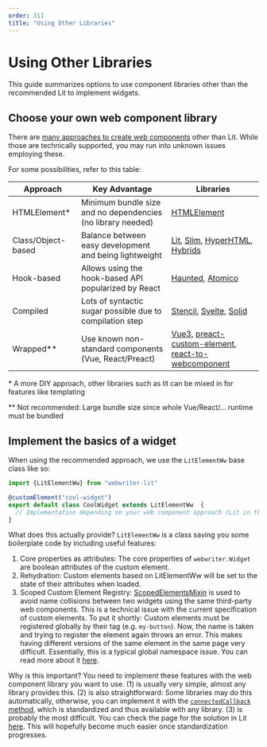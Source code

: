 ```yaml
---
order: 311
title: "Using Other Libraries"
---
```


# Using Other Libraries

This guide summarizes options to use component libraries other than the recommended Lit to implement widgets.

## Choose your own web component library
There are [many approaches to create web components](https://webcomponents.dev/blog/all-the-ways-to-make-a-web-component/) other than Lit. While those are technically supported, you may run into unknown issues employing these.

For some possibilities, refer to this table:

Approach | Key Advantage | Libraries
|--------|---------------|---------|
HTMLElement* | Minimum bundle size and no dependencies (no library needed) | [HTMLElement](https://html.spec.whatwg.org/multipage/custom-elements.html)
Class/Object-based | Balance between easy development and being lightweight | [Lit](https://lit.dev/), [Slim](https://slimjs.com), [HyperHTML](https://github.com/WebReflection/hyperHTML-Element), [Hybrids](https://hybrids.js.org)
Hook-based | Allows using the hook-based API popularized by React | [Haunted](https://github.com/matthewp/haunted), [Atomico](https://atomico.gitbook.io/doc/)
Compiled | Lots of syntactic sugar possible due to compilation step | [Stencil](https://stenciljs.com/), [Svelte](https://svelte.dev/), [Solid](https://github.com/ryansolid/solid)
Wrapped** | Use known non-standard components (Vue, React/Preact) | [Vue3](https://vuejs.org/guide/extras/web-components.html), [preact-custom-element](https://github.com/preactjs/preact-custom-element), [react-to-webcomponent](https://www.npmjs.com/package/react-to-webcomponent)

\* A more DIY approach, other libraries such as lit can be mixed in for features like templating

** Not recommended: Large bundle size since whole Vue/React/… runtime must be bundled


## Implement the basics of a widget

When using the recommended approach, we use the `LitElementWw` base class like so:
```ts
import {LitElementWw} from "webwriter-lit"

@customElement("cool-widget")
export default class CoolWidget extends LitElementWw  {
  // Implementation depending on your web component approach (Lit in this example)
}
```

What does this actually provide? `LitElementWw` is a class saving you some boilerplate code by including useful features:
1. Core properties as attributes: The core properties of `webwriter.Widget` are boolean attributes of the custom element.
2. Rehydration: Custom elements based on LitElementWw will be set to the state of their attributes when loaded.
3. Scoped Custom Element Registry: [ScopedElementsMixin](https://open-wc.org/docs/development/scoped-elements/) is used to avoid name collisions between two widgets using the same third-party web components. This is a technical issue with the current specification of custom elements. To put it shortly: Custom elements must be registered globally by their tag (e.g. `my-button`). Now, the name is taken and trying to register the element again throws an error. This makes having different versions of the same element in the same page very difficult. Essentially, this is a typical global namespace issue. You can read more about it [here](https://github.com/justinfagnani/webcomponents/blob/scoped-registries/proposals/Scoped-Custom-Element-Registries.md).

Why is this important? You need to implement these features with the web component library you want to use. (1) is usually very simple, almost any library provides this. (2) is also straightforward: Some libraries may do this automatically, otherwise, you can implement it with the [`connectedCallback` method](https://developer.mozilla.org/en-US/docs/Web/Web_Components/Using_custom_elements#using_the_lifecycle_callbacks), which is standardized and thus available with any library. (3) is probably the most difficult. You can check the page for the solution in Lit [here](https://open-wc.org/docs/development/scoped-elements/). This will hopefully become much easier once standardization progresses. 